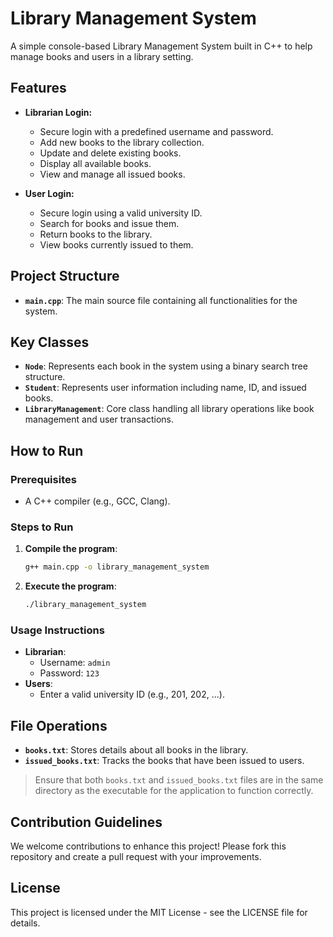 # Library Management System

A simple console-based Library Management System built in C++ to help manage books and users in a library setting.

## Features

- **Librarian Login:**
  - Secure login with a predefined username and password.
  - Add new books to the library collection.
  - Update and delete existing books.
  - Display all available books.
  - View and manage all issued books.

- **User Login:**
  - Secure login using a valid university ID.
  - Search for books and issue them.
  - Return books to the library.
  - View books currently issued to them.

## Project Structure

- **`main.cpp`**: The main source file containing all functionalities for the system.

## Key Classes

- **`Node`**: Represents each book in the system using a binary search tree structure.
- **`Student`**: Represents user information including name, ID, and issued books.
- **`LibraryManagement`**: Core class handling all library operations like book management and user transactions.

## How to Run

### Prerequisites

- A C++ compiler (e.g., GCC, Clang).

### Steps to Run

1. **Compile the program**:
   ```bash
   g++ main.cpp -o library_management_system
   ```

2. **Execute the program**:
   ```bash
   ./library_management_system
   ```

### Usage Instructions

- **Librarian**:
  - Username: `admin`
  - Password: `123`
- **Users**:
  - Enter a valid university ID (e.g., 201, 202, ...).

## File Operations

- **`books.txt`**: Stores details about all books in the library.
- **`issued_books.txt`**: Tracks the books that have been issued to users.

> Ensure that both `books.txt` and `issued_books.txt` files are in the same directory as the executable for the application to function correctly.

## Contribution Guidelines

We welcome contributions to enhance this project! Please fork this repository and create a pull request with your improvements.

## License

This project is licensed under the MIT License - see the LICENSE file for details.
